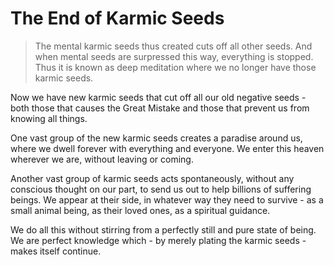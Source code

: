 # The End of Karmic Seeds

> The mental karmic seeds thus created cuts off all other seeds. And when mental seeds are surpressed this way, everything is stopped. Thus it is known as deep meditation where we no longer have those karmic seeds.

Now we have new karmic seeds that cut off all our old negative seeds - both those that causes the Great Mistake and those that prevent us from knowing all things.

One vast group of the new karmic seeds creates a paradise around us, where we dwell forever with everything and everyone. We enter this heaven wherever we are, without leaving or coming.

Another vast group of karmic seeds acts spontaneously, without any conscious thought on our part, to send us out to help billions of suffering beings. We appear at their side, in whatever way they need to survive - as a small animal being, as their loved ones, as a spiritual guidance.

We do all this without stirring from a perfectly still and pure state of being. We are perfect knowledge which - by merely plating the karmic seeds - makes itself continue.
